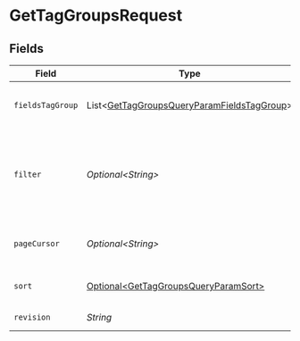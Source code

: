 # GetTagGroupsRequest


## Fields

| Field                                                                                                                                                                                                                                                         | Type                                                                                                                                                                                                                                                          | Required                                                                                                                                                                                                                                                      | Description                                                                                                                                                                                                                                                   |
| ------------------------------------------------------------------------------------------------------------------------------------------------------------------------------------------------------------------------------------------------------------- | ------------------------------------------------------------------------------------------------------------------------------------------------------------------------------------------------------------------------------------------------------------- | ------------------------------------------------------------------------------------------------------------------------------------------------------------------------------------------------------------------------------------------------------------- | ------------------------------------------------------------------------------------------------------------------------------------------------------------------------------------------------------------------------------------------------------------- |
| `fieldsTagGroup`                                                                                                                                                                                                                                              | List\<[GetTagGroupsQueryParamFieldsTagGroup](../../models/operations/GetTagGroupsQueryParamFieldsTagGroup.md)>                                                                                                                                                | :heavy_minus_sign:                                                                                                                                                                                                                                            | For more information please visit https://developers.klaviyo.com/en/v2024-10-15/reference/api-overview#sparse-fieldsets                                                                                                                                       |
| `filter`                                                                                                                                                                                                                                                      | *Optional\<String>*                                                                                                                                                                                                                                           | :heavy_minus_sign:                                                                                                                                                                                                                                            | For more information please visit https://developers.klaviyo.com/en/v2024-10-15/reference/api-overview#filtering<br>Allowed field(s)/operator(s):<br>`name`: `contains`, `ends-with`, `equals`, `starts-with`<br>`exclusive`: `equals`<br>`default`: `equals` |
| `pageCursor`                                                                                                                                                                                                                                                  | *Optional\<String>*                                                                                                                                                                                                                                           | :heavy_minus_sign:                                                                                                                                                                                                                                            | For more information please visit https://developers.klaviyo.com/en/v2024-10-15/reference/api-overview#pagination                                                                                                                                             |
| `sort`                                                                                                                                                                                                                                                        | [Optional\<GetTagGroupsQueryParamSort>](../../models/operations/GetTagGroupsQueryParamSort.md)                                                                                                                                                                | :heavy_minus_sign:                                                                                                                                                                                                                                            | For more information please visit https://developers.klaviyo.com/en/v2024-10-15/reference/api-overview#sorting                                                                                                                                                |
| `revision`                                                                                                                                                                                                                                                    | *String*                                                                                                                                                                                                                                                      | :heavy_check_mark:                                                                                                                                                                                                                                            | API endpoint revision (format: YYYY-MM-DD[.suffix])                                                                                                                                                                                                           |